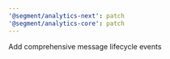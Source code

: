 ```yaml
---
'@segment/analytics-next': patch
'@segment/analytics-core': patch
---
```


Add comprehensive message lifecycle events

